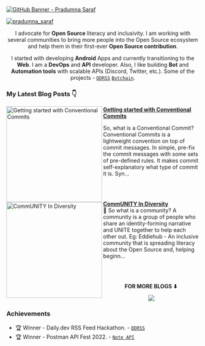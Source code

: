 [![GitHub Banner - Pradumna Saraf](https://user-images.githubusercontent.com/51878265/169812709-887c41a7-d056-46a0-b7a6-7a184c403a22.png)](https://twitter.com/intent/follow?screen_name=pradumna_saraf)

<p align="left"> <a href="https://twitter.com/intent/follow?screen_name=pradumna_saraf" target="blank"><img src="https://img.shields.io/twitter/follow/pradumna_saraf?logo=twitter&style=for-the-badge" alt="pradumna_saraf"/></a></p>

<div align="center">
  
I advocate for **Open Source** literacy and inclusivity. I am working with several communities to bring more people into the Open Source ecosystem and help them in their first-ever **Open Source contribution**.

I started with developing **Android** Apps and currently transitioning to the **Web**. I am a **DevOps** and **API** developer. Also, I like building **Bot** and **Automation tools** with scalable APIs (Discord, Twitter, etc.). Some of the projects - [`DDRSS`](https://github.com/Pradumnasaraf/DDRSS) [`Botchain`](https://github.com/Pradumnasaraf/botchain).

</div>

### My Latest Blog Posts 👇
<!-- HASHNODE_BLOG:START -->
<p align="left">
<a href="https://blog.pradumnasaraf.co//getting-started-with-conventional-commits" title="Getting started with Conventional Commits"><img src="https://cdn.hashnode.com/res/hashnode/image/upload/v1657334365776/hR6arXuRe.png" alt="Getting started with Conventional Commits" width="250px" align="left" /></a>
<a href="https://blog.pradumnasaraf.co//getting-started-with-conventional-commits" title="Getting started with Conventional Commits"><strong>Getting started with Conventional Commits</strong></a>
<br/> 

So, what is a Conventional Commit?
Conventional Commits is a lightweight convention on top of commit messages. In simple, pre-fix the commit messages with some sets of pre-defined rules. It makes commit self-explanatory what type of commit it is.
Syn... </p> <br/> <br/>
<p align="left">
<a href="https://blog.pradumnasaraf.co//community-in-diversity" title="CommUNITY In Diversity"><img src="https://cdn.hashnode.com/res/hashnode/image/upload/v1652784120046/yKxa9IWWM.png" alt="CommUNITY In Diversity" width="250px" align="left" /></a>
<a href="https://blog.pradumnasaraf.co//community-in-diversity" title="CommUNITY In Diversity"><strong>CommUNITY In Diversity</strong></a>
<br/> 👥 So what is a community?
A community is a group of people who share an identity-forming narrative and UNITE together to help each other out. 
Eg: Eddiehub - An inclusive community that is spreading literacy about the Open Source and, helping beginn... </p> <br/> <br/>
<!-- HASHNODE_BLOG:END -->

<div align="center">
<p align="center"><b>FOR MORE BLOGS ⬇</b></p>
<p><a href="https://blog.pradumnasaraf.co"><img src="https://img.shields.io/badge/Hashnode-2962FF?style=for-the-badge&logo=hashnode&logoColor=white"></a></p>
</div>

### Achievements

- 🏆 Winner - Daily.dev RSS Feed Hackathon. - [`DDRSS`](https://github.com/Pradumnasaraf/DDRSS)           
- 🏆 Winner - Postman API Fest 2022. - [`Note API`](https://github.com/Pradumnasaraf/Postman-API-Fest-22)                 

